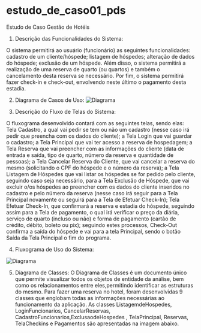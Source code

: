 # estudo_de_caso01_pds

Estudo de Caso Gestão de Hotéis

1. Descrição das Funcionalidades do Sistema:

O sistema permitirá ao usuário (funcionário) as seguintes funcionalidades: cadastro de um cliente/hóspede; listagem de hóspedes; alteração de dados do hóspede; exclusão de um hóspede. Além disso, o sistema permitirá a realização de uma reserva de quarto (ou quartos) e também o cancelamento desta reserva se necessário. Por fim, o sistema permitirá fazer check-in e check-out, envolvendo neste último o pagamento desta estadia. 

2. Diagrama de Casos de Uso:
![Diagrama](https://github.com/MariaTerezaWippel/estudo_de_caso01_pds/assets/111304031/dfb99759-0958-44c6-9e3d-6b0aaaee0773)

3. Descrição do Fluxo de Telas do Sistema:
 
O fluxograma desenvolvido contará com as seguintes telas, sendo elas: Tela Cadastro, a qual vai pedir se tem ou não um cadastro (nesse caso irá pedir que preencha com os dados do cliente); a Tela Login que vai guardar o cadastro; a Tela Principal que vai ter acesso a reserva de hospedagem; a Tela Reserva que vai preencher com as informações do cliente (data de entrada e saída, tipo de quarto, número da reserva e quantidade de pessoas); a Tela Cancelar Reserva do Cliente, que vai cancelar a reserva do mesmo (solicitando o CPF do hóspede e o número da reserva); a Tela  Listagem de Hóspedes que vai listar os hóspedes se for pedido pelo cliente, seguindo caso seja necessário, para a Tela Exclusão de Hóspede,  que vai excluir o/os hóspedes ao preencher com os dados do cliente inseridos no cadastro e pelo número da reserva (nesse caso irá seguir para a Tela Principal novamente ou seguirá para a Tela de Efetuar Check-In); Tela Efetuar Check-In, que confirmará a reserva e estadia do hóspede, seguindo assim para a Tela de pagamento, o qual irá verificar o preço da diária, serviço de quarto (incluso ou não) e forma de pagamento (cartão de crédito, débito, boleto ou pix); seguindo estes processos, Check-Out confirma a saída do hóspede e vai para a tela Principal, sendo o botão Saída da Tela Principal o fim do programa.

4. Fluxograma de Uso do Sistema:

![Diagrama](https://github.com/MariaTerezaWippel/estudo_de_caso01_pds/assets/111304031/42d7809a-2349-4cfb-8119-3b61cb36a61f)

5. Diagrama de Classes:
O Diagrama de Classes é um documento único que permite visualizar todos os objetos de entidade da análise, bem como os relacionamentos entre eles,permitindo identificar as estruturas do mesmo. Para fazer uma reserva no hotel, foram desenvolvidas 9 classes que englobam todas as informações necessárias ao funcionamento da aplicação. As classes ListagemdeHospedes, LoginFuncionarios, CancelarReservas, CadastroFuncionarios,ExclusaodeHospedes , TelaPrincipal, Reservas, TelaCheckins e Pagamentos são apresentadas na imagem abaixo.
